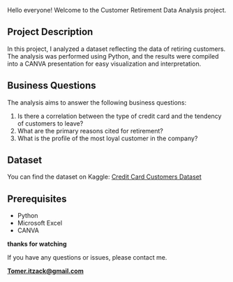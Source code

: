 


Hello everyone! Welcome to the Customer Retirement Data Analysis project.

## Project Description
In this project, I analyzed a dataset reflecting the data of retiring customers. The analysis was performed using Python, and the results were compiled into a CANVA presentation for easy visualization and interpretation.

## Business Questions
The analysis aims to answer the following business questions:
1. Is there a correlation between the type of credit card and the tendency of customers to leave?
2. What are the primary reasons cited for retirement?
3. What is the profile of the most loyal customer in the company?

## Dataset
You can find the dataset on Kaggle: [Credit Card Customers Dataset](https://www.kaggle.com/datasets/sakshigoyal7/credit-card-customers)

## Prerequisites
- Python
- Microsoft Excel
- CANVA


**thanks for watching**

If you have any questions or issues, please contact me.



**Tomer.itzack@gmail.com**

